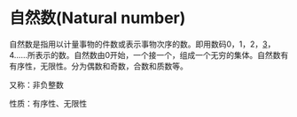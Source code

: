# 自然数(Natural number)

自然数是指用以计量事物的件数或表示事物次序的数。即用数码0，1，2，[3](https://baike.baidu.com/item/3/5833 "3")，4……所表示的数。自然数由0开始，一个接一个，组成一个无穷的集体。自然数有有序性，无限性。分为偶数和奇数，合数和质数等。

又称：非负整数

性质：有序性、无限性
